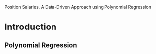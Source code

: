  Position Salaries. A Data-Driven Approach using Polynomial Regression 

 # Introduction
 ## Polynomial Regression
 
